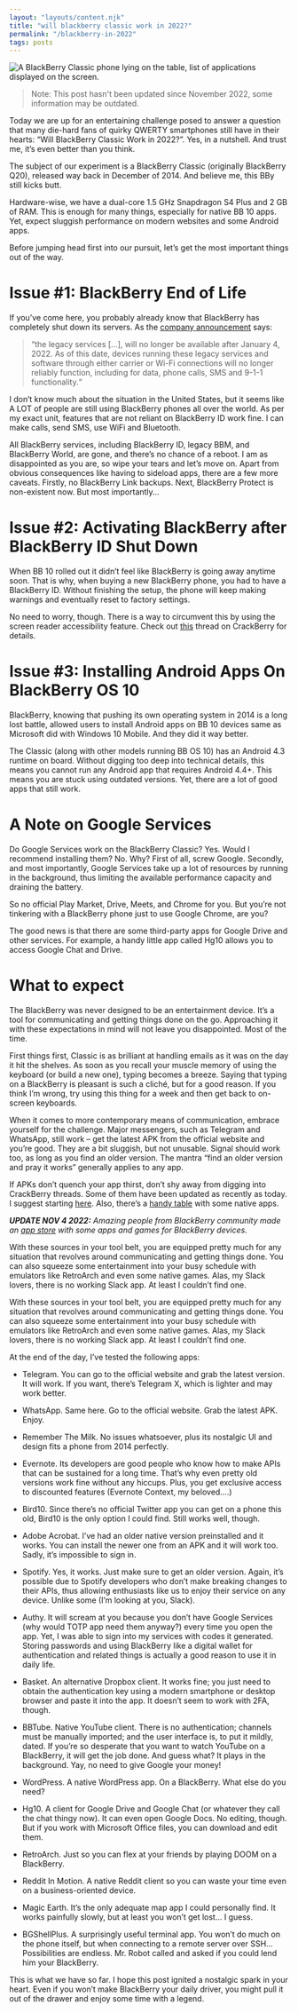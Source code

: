 ```yaml
---
layout: "layouts/content.njk"
title: "will blackberry classic work in 2022?"
permalink: "/blackberry-in-2022"
tags: posts
---
```


![A BlackBerry Classic phone lying on the table, list of applications displayed on the screen.](img/blackberry.webp)

> Note: This post hasn't been updated since November 2022, some information may be outdated.

Today we are up for an entertaining challenge posed to answer a question that many die-hard fans of quirky QWERTY smartphones still have in their hearts: “Will BlackBerry Classic Work in 2022?”. Yes, in a nutshell. And trust me, it’s even better than you think.

The subject of our experiment is a BlackBerry Classic (originally BlackBerry Q20), released way back in December of 2014. And believe me, this BBy still kicks butt.

Hardware-wise, we have a dual-core 1.5 GHz Snapdragon S4 Plus and 2 GB of RAM. This is enough for many things, especially for native BB 10 apps. Yet, expect sluggish performance on modern websites and some Android apps.

Before jumping head first into our pursuit, let’s get the most important things out of the way.

# Issue #1: BlackBerry End of Life

If you’ve come here, you probably already know that BlackBerry has completely shut down its servers. As the [company announcement](https://www.blackberry.com/us/en/support/devices/end-of-life) says:

> “the legacy services […], will no longer be available after January 4, 2022. As of this date, devices running these legacy services and software through either carrier or Wi-Fi connections will no longer reliably function, including for data, phone calls, SMS and 9-1-1 functionality.“

I don’t know much about the situation in the United States, but it seems like A LOT of people are still using BlackBerry phones all over the world. As per my exact unit, features that are not reliant on BlackBerry ID work fine. I can make calls, send SMS, use WiFi and Bluetooth.

All BlackBerry services, including BlackBerry ID, legacy BBM, and BlackBerry World, are gone, and there’s no chance of a reboot. I am as disappointed as you are, so wipe your tears and let’s move on. Apart from obvious consequences like having to sideload apps, there are a few more caveats. Firstly, no BlackBerry Link backups. Next, BlackBerry Protect is non-existent now. But most importantly…

# Issue #2: Activating BlackBerry after BlackBerry ID Shut Down

When BB 10 rolled out it didn’t feel like BlackBerry is going away anytime soon. That is why, when buying a new BlackBerry phone, you had to have a BlackBerry ID. Without finishing the setup, the phone will keep making warnings and eventually reset to factory settings.

No need to worry, though. There is a way to circumvent this by using the screen reader accessibility feature. Check out [this](https://forums.crackberry.com/showthread.php?t=1193846&p=13625326&viewfull=1#post13625326) thread on CrackBerry for details.

# Issue #3: Installing Android Apps On BlackBerry OS 10

BlackBerry, knowing that pushing its own operating system in 2014 is a long lost battle, allowed users to install Android apps on BB 10 devices same as Microsoft did with Windows 10 Mobile. And they did it way better.

The Classic (along with other models running BB OS 10) has an Android 4.3 runtime on board. Without digging too deep into technical details, this means you cannot run any Android app that requires Android 4.4+. This means you are stuck using outdated versions. Yet, there are a lot of good apps that still work.

# A Note on Google Services

Do Google Services work on the BlackBerry Classic? Yes. Would I recommend installing them? No. Why? First of all, screw Google. Secondly, and most importantly, Google Services take up a lot of resources by running in the background, thus limiting the available performance capacity and draining the battery.

So no official Play Market, Drive, Meets, and Chrome for you. But you’re not tinkering with a BlackBerry phone just to use Google Chrome, are you?

The good news is that there are some third-party apps for Google Drive and other services. For example, a handy little app called Hg10 allows you to access Google Chat and Drive.

# What to expect

The BlackBerry was never designed to be an entertainment device. It’s a tool for communicating and getting things done on the go. Approaching it with these expectations in mind will not leave you disappointed. Most of the time.

First things first, Classic is as brilliant at handling emails as it was on the day it hit the shelves. As soon as you recall your muscle memory of using the keyboard (or build a new one), typing becomes a breeze. Saying that typing on a BlackBerry is pleasant is such a cliché, but for a good reason. If you think I’m wrong, try using this thing for a week and then get back to on-screen keyboards.

When it comes to more contemporary means of communication, embrace yourself for the challenge. Major messengers, such as Telegram and WhatsApp, still work – get the latest APK from the official website and you’re good. They are a bit sluggish, but not unusable. Signal should work too, as long as you find an older version. The mantra “find an older version and pray it works” generally applies to any app.

If APKs don’t quench your app thirst, don’t shy away from digging into CrackBerry threads. Some of them have been updated as recently as today. I suggest starting [here](https://forums.crackberry.com/blackberry-10-apps-f274/bb10-native-app-archive-1189452/). Also, there’s a [handy table](https://docs.google.com/spreadsheets/u/0/d/1YtwpXvCpVXdxBhW-Bo9-5EJZU3GtXaHJFz6uduNXaBQ/htmlview#gid=0) with some native apps.

_**UPDATE NOV 4 2022:** Amazing people from BlackBerry community made an [app store](https://bbstore.vercel.app) with some apps and games for BlackBerry devices._

With these sources in your tool belt, you are equipped pretty much for any situation that revolves around communicating and getting things done. You can also squeeze some entertainment into your busy schedule with emulators like RetroArch and even some native games. Alas, my Slack lovers, there is no working Slack app. At least I couldn’t find one.

With these sources in your tool belt, you are equipped pretty much for any situation that revolves around communicating and getting things done. You can also squeeze some entertainment into your busy schedule with emulators like RetroArch and even some native games. Alas, my Slack lovers, there is no working Slack app. At least I couldn’t find one.

At the end of the day, I’ve tested the following apps:

- Telegram. You can go to the official website and grab the latest version. It will work. If you want, there’s Telegram X, which is lighter and may work better.
- WhatsApp. Same here. Go to the official website. Grab the latest APK. Enjoy.
- Remember The Milk. No issues whatsoever, plus its nostalgic UI and design fits a phone from 2014 perfectly.
- Evernote. Its developers are good people who know how to make APIs that can be sustained for a long time. That’s why even pretty old versions work fine without any hiccups. Plus, you get exclusive access to discounted features (Evernote Context, my beloved….)
- Bird10. Since there’s no official Twitter app you can get on a phone this old, Bird10 is the only option I could find. Still works well, though.
- Adobe Acrobat. I’ve had an older native version preinstalled and it works. You can install the newer one from an APK and it will work too. Sadly, it’s impossible to sign in.
- Spotify. Yes, it works. Just make sure to get an older version. Again, it’s possible due to Spotify developers who don’t make breaking changes to their APIs, thus allowing enthusiasts like us to enjoy their service on any device. Unlike some (I’m looking at you, Slack).

- Authy. It will scream at you because you don’t have Google Services (why would TOTP app need them anyway?) every time you open the app. Yet, I was able to sign into my services with codes it generated. Storing passwords and using BlackBerry like a digital wallet for authentication and related things is actually a good reason to use it in daily life.
- Basket. An alternative Dropbox client. It works fine; you just need to obtain the authentication key using a modern smartphone or desktop browser and paste it into the app. It doesn’t seem to work with 2FA, though.
- BBTube. Native YouTube client. There is no authentication; channels must be manually imported; and the user interface is, to put it mildly, dated. If you’re so desperate that you want to watch YouTube on a BlackBerry, it will get the job done. And guess what? It plays in the background. Yay, no need to give Google your money!
- WordPress. A native WordPress app. On a BlackBerry. What else do you need?
- Hg10. A client for Google Drive and Google Chat (or whatever they call the chat thingy now). It can even open Google Docs. No editing, though. But if you work with Microsoft Office files, you can download and edit them.
- RetroArch. Just so you can flex at your friends by playing DOOM on a BlackBerry.
- Reddit In Motion. A native Reddit client so you can waste your time even on a business-oriented device.
- Magic Earth. It’s the only adequate map app I could personally find. It works painfully slowly, but at least you won’t get lost… I guess.
- BGShellPlus. A surprisingly useful terminal app. You won’t do much on the phone itself, but when connecting to a remote server over SSH… Possibilities are endless. Mr. Robot called and asked if you could lend him your BlackBerry.

This is what we have so far. I hope this post ignited a nostalgic spark in your heart. Even if you won’t make BlackBerry your daily driver, you might pull it out of the drawer and enjoy some time with a legend.
